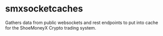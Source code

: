 # smxsocketcaches

Gathers data from public websockets and rest endpoints to put into cache for the ShoeMoneyX Crypto trading system.
